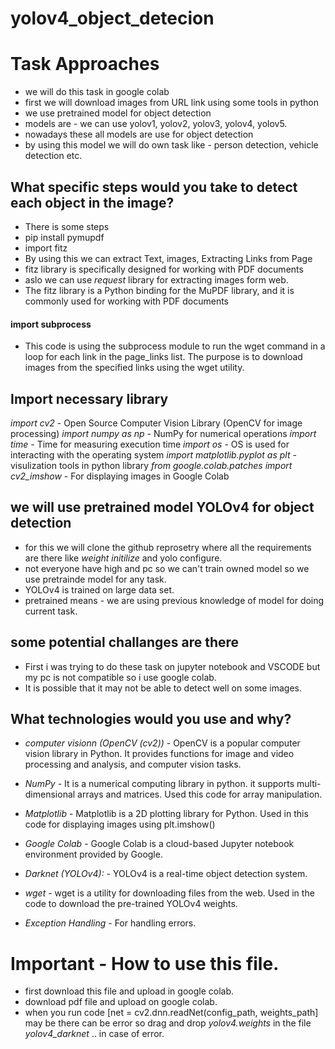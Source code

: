 # yolov4_object_detecion

# Task Approaches
 - we will do this task in google colab
 - first we will download images from URL link using some tools in python
 - we use pretrained model for object detection
 - models are - we can use yolov1, yolov2, yolov3, yolov4, yolov5.
 - nowadays these all models are use for object detection
 - by using this model we will do own task like - person detection, vehicle detection etc.


## What specific steps would you take to detect each object in the image?
- There is some steps 
 - pip install pymupdf
 - import fitz
 - By using this we can extract Text, images, Extracting Links from Page
 - fitz library is specifically designed for working with PDF documents
 - aslo we can use *request* library for extracting  images form web.
 - The fitz library is a Python binding for the MuPDF library, and it is commonly used for working with PDF documents


#### import subprocess
 - This code is using the subprocess module to run the wget command in a loop for each link in the page_links list. The purpose is to download images from the specified links using the wget utility.


## Import necessary library
*import cv2* - Open Source Computer Vision Library (OpenCV for image processing)
*import numpy as np* - NumPy for numerical operations
*import time* - Time for measuring execution time
*import os* - OS is used for interacting with the operating system
*import matplotlib.pyplot as plt* - visulization tools in python library
*from google.colab.patches import cv2_imshow* - For displaying images in Google Colab


## we will use pretrained model YOLOv4 for object detection
 -  for this we will clone the github reprosetry where all the requirements are there like *weight initilize* and yolo configure.
 -  not everyone have high and pc so we can't train owned model so we use pretrainde model for any task.
 -  YOLOv4 is trained on large data set.
 -  pretrained means - we are using previous knowledge of model for doing current task.


## some potential challanges are there
 - First i was trying to do these task on jupyter notebook and VSCODE but my pc is not compatible so i use google colab.
 - It is possible that it may not be able to detect well on some images.


## What technologies would you use and why?
 - *computer visionn (OpenCV (cv2))* - OpenCV is a popular computer vision library in Python. It provides functions for image and video processing and analysis, and computer vision tasks.

 - *NumPy* - It is a numerical computing library in python. it supports  multi-dimensional arrays and matrices. Used this code for array manipulation.
 - *Matplotlib* - Matplotlib is a 2D plotting library for Python. Used in this code for displaying images using plt.imshow()
 - *Google Colab* - Google Colab is a cloud-based Jupyter notebook environment provided by Google.
 - *Darknet (YOLOv4):* - YOLOv4 is a  real-time object detection system.
 - *wget* - wget is a utility for downloading files from the web. Used in the code to download the pre-trained YOLOv4 weights.
 - *Exception Handling* - For handling errors.



# Important - How to use this file.
 - first download this file and upload in google colab.
 - download pdf file and upload on google colab.
 - when you run code [net = cv2.dnn.readNet(config_path, weights_path] may be there can be error so drag and drop *yolov4.weights* in the file *yolov4_darknet* .. in case of error.
